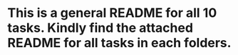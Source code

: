 # This is a general README for all 10 tasks. Kindly find the attached README for all tasks in each folders.
